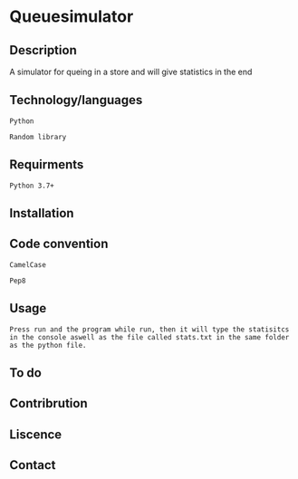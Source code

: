 # Queuesimulator

## Description

A simulator for queing in a store and will give statistics in the end

## Technology/languages

    Python

    Random library

## Requirments

    Python 3.7+

## Installation

## Code convention

    CamelCase

    Pep8

## Usage

    Press run and the program while run, then it will type the statisitcs in the console aswell as the file called stats.txt in the same folder as the python file.

## To do

## Contribrution

## Liscence

## Contact
